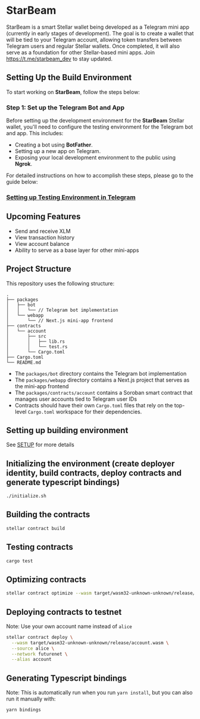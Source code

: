 # StarBeam

StarBeam is a smart Stellar wallet being developed as a Telegram mini app (currently in early stages of development).
The goal is to create a wallet that will be tied to your Telegram account, allowing token transfers between Telegram users and regular Stellar wallets.
Once completed, it will also serve as a foundation for other Stellar-based mini apps.
Join https://t.me/starbeam_dev to stay updated.


## Setting Up the Build Environment

To start working on **StarBeam**, follow the steps below:

### Step 1: Set up the Telegram Bot and App

Before setting up the development environment for the **StarBeam** Stellar wallet, you'll need to configure the testing environment for the Telegram bot and app. This includes:

- Creating a bot using **BotFather**.
- Setting up a new app on Telegram.
- Exposing your local development environment to the public using **Ngrok**.

For detailed instructions on how to accomplish these steps, please go to the guide below:

### [Setting up Testing Environment in Telegram](./docs/telegram-setup.md.md)

## Upcoming Features

- Send and receive XLM
- View transaction history
- View account balance
- Ability to serve as a base layer for other mini-apps

## Project Structure

This repository uses the following structure:
```text
.
├── packages
│   ├── bot
│   │   └── // Telegram bot implementation
│   └── webapp
│       └── // Next.js mini-app frontend
├── contracts
│   └── account
│       ├── src
│       │   ├── lib.rs
│       │   └── test.rs
│       └── Cargo.toml
├── Cargo.toml
└── README.md
```

- The `packages/bot` directory contains the Telegram bot implementation
- The `packages/webapp` directory contains a Next.js project that serves as the mini-app frontend
- The `packages/contracts/account` contains a Soroban smart contract that manages user accounts tied to Telegram user IDs
- Contracts should have their own `Cargo.toml` files that rely on the top-level `Cargo.toml` workspace for their dependencies.

## Setting up building environment

See [SETUP](./SETUP.md) for more details

## Initializing the environment (create deployer identity, build contracts, deploy contracts and generate typescript bindings)

```sh
./initialize.sh
```

## Building the contracts

```sh
stellar contract build
```

## Testing contracts

```sh
cargo test
```

## Optimizing contracts

```sh
stellar contract optimize --wasm target/wasm32-unknown-unknown/release/account.wasm
```

## Deploying contracts to testnet

Note: Use your own account name instead of `alice`

```sh
stellar contract deploy \
  --wasm target/wasm32-unknown-unknown/release/account.wasm \
  --source alice \
  --network futurenet \
  --alias account
```

## Generating Typescript bindings

Note: This is automatically run when you run `yarn install`, but you can also run it manually with:

```sh
yarn bindings
```
